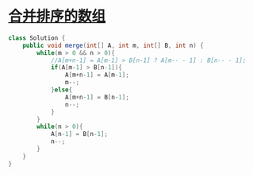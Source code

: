# [合并排序的数组](https://leetcode-cn.com/problems/sorted-merge-lcci/)

```java
class Solution {
    public void merge(int[] A, int m, int[] B, int n) {
        while(m > 0 && n > 0){
            //A[m+n-1] = A[m-1] > B[n-1] ? A[m-- - 1] : B[n-- - 1];
            if(A[m-1] > B[n-1]){
                A[m+n-1] = A[m-1];
                m--;
            }else{
                A[m+n-1] = B[n-1];
                n--;
            }
        }
        while(n > 0){
            A[n-1] = B[n-1];
            n--;
        }
    }
}
```

